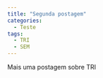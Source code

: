 ```yaml
---
title: "Segunda postagem"
categories:
  - Teste
tags:
  - TRI
  - SEM
---
```


Mais uma postagem sobre TRI
